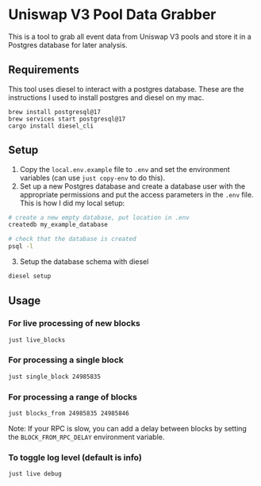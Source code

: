 # Uniswap V3 Pool Data Grabber 

This is a tool to grab all event data from Uniswap V3 pools and store it in a Postgres database for later analysis.

## Requirements
This tool uses diesel to interact with a postgres database. These are the instructions I used to install postgres and diesel on my mac.
```
brew install postgresql@17
brew services start postgresql@17
cargo install diesel_cli
```

## Setup
1. Copy the `local.env.example` file to `.env` and set the environment variables (can use `just copy-env` to do this).
2. Set up a new Postgres database and create a database user with the appropriate permissions and put the access parameters in the `.env` file.
This is how I did my local setup:
```bash
# create a new empty database, put location in .env
createdb my_example_database

# check that the database is created 
psql -l
```
3. Setup the database schema with diesel
```bash
diesel setup
```

## Usage

### For live processing of new blocks
```bash
just live_blocks
```

### For processing a single block
```bash
just single_block 24985835
```

### For processing a range of blocks
```bash
just blocks_from 24985835 24985846
```
Note: If your RPC is slow, you can add a delay between blocks by setting the `BLOCK_FROM_RPC_DELAY` environment variable.

### To toggle log level (default is info)
```bash
just live debug
```